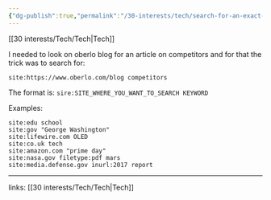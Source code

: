 ```yaml
---
{"dg-publish":true,"permalink":"/30-interests/tech/search-for-an-exact-keywords-on-a-specific-website-using-google/"}
---
```


[[30 interests/Tech/Tech\|Tech]]

I needed to look on oberlo blog for an article on competitors and for that the trick was to search for:

`site:https://www.oberlo.com/blog competitors`

The format is:
`sire:SITE_WHERE_YOU_WANT_TO_SEARCH KEYWORD`

Examples:
```
site:edu school
site:gov "George Washington"
site:lifewire.com OLED
site:co.uk tech
site:amazon.com "prime day"
site:nasa.gov filetype:pdf mars
site:media.defense.gov inurl:2017 report
```

---
links: [[30 interests/Tech/Tech\|Tech]]